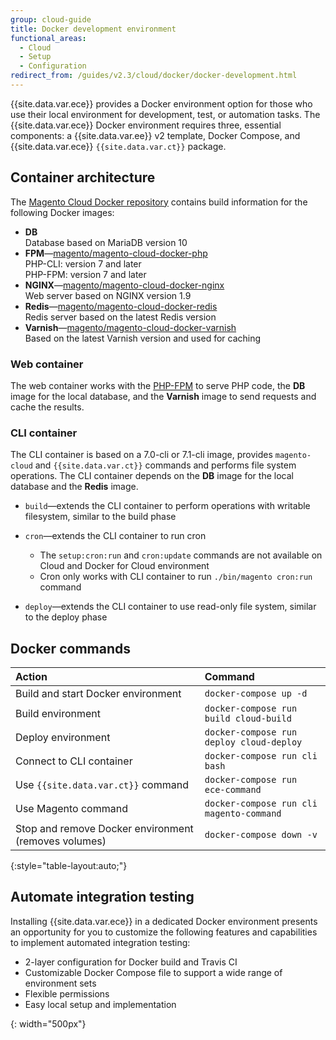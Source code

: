 ```yaml
---
group: cloud-guide
title: Docker development environment
functional_areas:
  - Cloud
  - Setup
  - Configuration
redirect_from: /guides/v2.3/cloud/docker/docker-development.html
---
```


{{site.data.var.ece}} provides a Docker environment option for those who use their local environment for development, test, or automation tasks. The {{site.data.var.ece}} Docker environment requires three, essential components: a {{site.data.var.ee}} v2 template, Docker Compose, and {{site.data.var.ece}} `{{site.data.var.ct}}` package.

## Container architecture

The [Magento Cloud Docker repository](https://github.com/magento/magento-cloud-docker) contains build information for the following Docker images:

* **DB**  
   Database based on MariaDB version 10
* **FPM**—[magento/magento-cloud-docker-php](https://hub.docker.com/r/magento/magento-cloud-docker-php/)  
   PHP-CLI: version 7 and later  
   PHP-FPM: version 7 and later  
* **NGINX**—[magento/magento-cloud-docker-nginx](https://hub.docker.com/r/magento/magento-cloud-docker-nginx/)  
   Web server based on NGINX version 1.9
* **Redis**—[magento/magento-cloud-docker-redis](https://hub.docker.com/r/magento/magento-cloud-docker-redis/)  
   Redis server based on the latest Redis version
* **Varnish**—[magento/magento-cloud-docker-varnish](https://hub.docker.com/r/magento/magento-cloud-docker-varnish/)  
   Based on the latest Varnish version and used for caching

### Web container

The web container works with the [PHP-FPM](https://php-fpm.org) to serve PHP code, the **DB** image for the local database, and the **Varnish** image to send requests and cache the results.

### CLI container

The CLI container is based on a 7.0-cli or 7.1-cli image, provides `magento-cloud` and `{{site.data.var.ct}}` commands and performs file system operations. The CLI container depends on the **DB** image for the local database and the **Redis** image.

* `build`—extends the CLI container to perform operations with writable filesystem, similar to the build phase
* `cron`—extends the CLI container to run cron

  * The `setup:cron:run` and `cron:update` commands are not available on Cloud and Docker for Cloud environment
  * Cron only works with CLI container to run `./bin/magento cron:run` command

* `deploy`—extends the CLI container to use read-only file system, similar to the deploy phase

## Docker commands

| Action                                               | Command                                  |
| :--------------------------------------------------- | :--------------------------------------- |
| Build and start Docker environment                   | `docker-compose up -d`                   |
| Build environment                                    | `docker-compose run build cloud-build`   |
| Deploy environment                                   | `docker-compose run deploy cloud-deploy` |
| Connect to CLI container                             | `docker-compose run cli bash`            |
| Use `{{site.data.var.ct}}` command                   | `docker-compose run ece-command`         |
| Use Magento command                                  | `docker-compose run cli magento-command` |
| Stop and remove Docker environment (removes volumes) | `docker-compose down -v`                 |

{:style="table-layout:auto;"}

## Automate integration testing

Installing {{site.data.var.ece}} in a dedicated Docker environment presents an opportunity for you to customize the following features and capabilities to implement automated integration testing:

* 2-layer configuration for Docker build and Travis CI
* Customizable Docker Compose file to support a wide range of environment sets
* Flexible permissions
* Easy local setup and implementation

[containers]: {{site.baseurl}}/static/images/cloud/docker-containers.png

 {: width="500px"}

